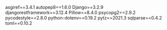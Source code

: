 asgiref==3.4.1
autopep8==1.6.0
Django==3.2.9
djangorestframework==3.12.4
Pillow==8.4.0
psycopg2==2.9.2
pycodestyle==2.8.0
python-dotenv==0.19.2
pytz==2021.3
sqlparse==0.4.2
toml==0.10.2
